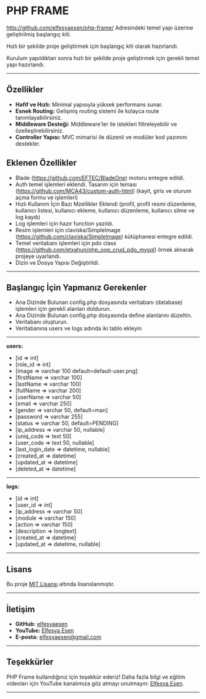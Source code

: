 # **PHP FRAME**

http://github.com/elfesyaesen/php-frame/ Adresindeki temel yapı üzerine geliştirilmiş başlangıç kiti.

Hızlı bir şekilde proje geliştirmek için başlangıç kiti olarak hazırlandı.

Kurulum yapıldıktan sonra hızlı bir şekilde proje geliştirmek için gerekli temel yapı hazırlandı.

---

## **Özellikler**

- **Hafif ve Hızlı:** Minimal yapısıyla yüksek performans sunar.
- **Esnek Routing:** Gelişmiş routing sistemi ile kolayca route tanımlayabilirsiniz.
- **Middleware Desteği:** Middleware'ler ile istekleri filtreleyebilir ve özelleştirebilirsiniz.
- **Controller Yapısı:** MVC mimarisi ile düzenli ve modüler kod yazımını destekler.

## **Eklenen Özellikler**

- Blade (https://github.com/EFTEC/BladeOne) motoru entegre edildi.
- Auth temel işlemleri eklendi. Tasarım için teması (https://github.com/MCA43/custom-auth-html) (kayit, giris ve oturum açma formu ve işlemleri)
- Hızlı Kullanım İçin Bazı Mzellikler Eklendi (profil, profil resmi düzenleme, kullanıcı listesi, kullanıcı ekleme, kullanıcı düzenleme, kullanıcı silme ve log kaydı)
- Log işlemleri için hazır function yazıldı. 
- Resim işlemleri için claviska/SimpleImage (https://github.com/claviska/SimpleImage) kütüphanesi entegre edildi. 
- Temel veritabanı işlemleri için pdo class (https://github.com/etxahun/php_oop_crud_pdo_mysql) örnek alınarak projeye uyarlandı. 
- Dizin ve Dosya Yapısı Değiştirildi.

---

## **Başlangıç İçin Yapmanız Gerekenler** ##
- Ana Dizinde Bulunan config.php dosyasında veritabanı (database) işlemleri için gerekli alanları doldurun.
- Ana Dizinde Bulunan config.php dosyasında define alanlarını düzeltin.
- Veritabanı oluşturun.
- Veritabanına users ve logs adında iki tablo ekleyin
---
**users:**
- [id => int]
- [role_id => int]
- [image => varchar 100 default=default-user.png]
- [firstName => varchar 100]
- [lastName => varchar 100]
- [fullName => varchar 200]
- [userName => varchar 50]
- [email => varchar 250]
- [gender => varchar 50, default=man]
- [password => varchar 255]
- [status => varchar 50, default=PENDING]
- [ip_address => varchar 50, nullable]
- [uniq_code => text 50]
- [user_code => text 50, nullable]
- [last_login_date => datetime, nullable]
- [created_at => datetime]
- [updated_at => datetime]
- [deleted_at => datetime]
---
**logs:**
- [id => int]
- [user_id => int]
- [ip_address => varchar 50]
- [module => varchar 150]
- [action => varchar 150]
- [description => longtext]
- [created_at => datetime]
- [updated_at => datetime, nullable]

---

## **Lisans**

Bu proje [MIT Lisansı](LICENSE) altında lisanslanmıştır. 

---

## **İletişim**

- **GitHub:** [elfesyaesen](https://github.com/elfesyaesen)
- **YouTube:** [Elfesya Esen](https://www.youtube.com/@elfesyaesen)
- **E-posta:** elfesyaesen@gmail.com
---

## **Teşekkürler**

PHP Frame kullandığınız için teşekkür ederiz! Daha fazla bilgi ve eğitim videoları için YouTube kanalımıza göz atmayı unutmayın: [Elfesya Esen](https://www.youtube.com/@elfesyaesen).

---

